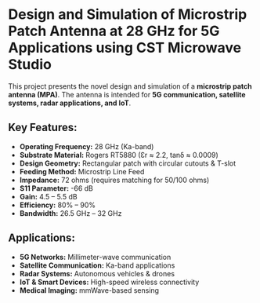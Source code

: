 # **Design and Simulation of Microstrip Patch Antenna at 28 GHz for 5G Applications using CST Microwave Studio**  
This project presents the novel design and simulation of a **microstrip patch antenna (MPA)**. The antenna is intended for **5G communication, satellite systems, radar applications, and IoT**.

## **Key Features:**  
- **Operating Frequency:** 28 GHz (Ka-band)  
- **Substrate Material:** Rogers RT5880 (Ɛr ≈ 2.2, tanδ ≈ 0.0009)  
- **Design Geometry:** Rectangular patch with circular cutouts & T-slot  
- **Feeding Method:** Microstrip Line Feed  
- **Impedance:** 72 ohms (requires matching for 50/100 ohms)  
- **S11 Parameter:** -66 dB   
- **Gain:** 4.5 – 5.5 dB  
- **Efficiency:** 80% – 90%  
- **Bandwidth:** 26.5 GHz – 32 GHz  

## **Applications:**  
- **5G Networks:** Millimeter-wave communication  
- **Satellite Communication:** Ka-band applications  
- **Radar Systems:** Autonomous vehicles & drones  
- **IoT & Smart Devices:** High-speed wireless connectivity  
- **Medical Imaging:** mmWave-based sensing  
